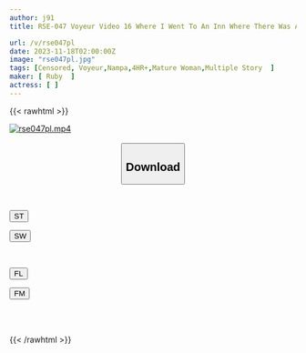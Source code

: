 ```yaml
---
author: j91
title: RSE-047 Voyeur Video 16 Where I Went To An Inn Where There Was A Waiter Who Was Reputed To Be Beautiful, And Forcibly Seduced The Waitress And Then Beat Her To The Ground.

url: /v/rse047pl
date: 2023-11-18T02:00:00Z
image: "rse047pl.jpg"
tags: [Censored, Voyeur,Nampa,4HR+,Mature Woman,Multiple Story	]
maker: [ Ruby  ]
actress: [ ]
---
```



{{< rawhtml >}}

<div class="video" data-videoid="QX8PvgQeZlc0b0o">
    <a href="javascript:;">
        <img src="/v/rse047pl/rse047pl.jpg" width="WIDTH" height="HEIGHT" alt="rse047pl.mp4" loading="lazy">
    </a>
</div>

<script type="text/javascript" src="https://j91.asia/asset/on-demand-st.js"></script>

<br>
  <link rel="stylesheet" href="https://j91.asia/asset/bs5.css">
  
  <center>
  <button class="btn btn-primary" type="button" data-bs-toggle="collapse" data-bs-target=".multi-collapse" aria-expanded="false" aria-controls="multiCollapseExample1 multiCollapseExample2"><h2>Download</h2></button></center>
</p>
<div class="row">
  <div class="col">
    <div class="collapse multi-collapse" id="multiCollapseExample1">
      <div class="card card-body">
	      	      <br>
<div class="buttons">  
<p><a href="https://streamtape.to/v/QX8PvgQeZlc0b0o" target="_blank"><button class="btn-hover color-3"><i class="fa fa-download"></i> ST</button></a></p>
<p><a href="https://sfastwish.com/fcbxxr6cojoi" target="_blank"><button class="btn-hover color-2"><i class="fa fa-download"></i> SW</button></a></p></div>
    </div>
  </div>
</div>
  <div class="col">
    <div class="collapse multi-collapse" id="multiCollapseExample2">
      <div class="card card-body">
	      <br>
<div class="buttons">
<p><a href="javascript:;" target="_blank"><button class="btn-hover color-9"><i class="fa fa-download"></i> FL</button></a></p>
<p><a href="javascript:;" target="_blank"><button class="btn-hover color-8"><i class="fa fa-download"></i> FM</button></a></p></div>
<br><br>
      </div>
    </div>
  </div>
</div>

{{< /rawhtml >}}

